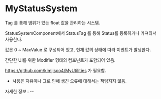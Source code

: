 # MyStatusSystem

Tag 를 통해 범위가 있는 float 값을 관리하는 시스템.


StatusSystemComponent에서 StatusTag 를 통해 Status를 등록하거나 가져와서 사용한다.

값은 0 ~ MaxValue 로 구성되어 있고, 현재 값의 상태에 따라 이벤트가 발생한다.


간단한 UI를 위한 Modifier 형태의 컴포넌트가 포함되어 있음.


https://github.com/kimjisoo4/MyUtilities 가 필요함.

- 사용은 자유이나 그로 인해 생긴 오류에 대해서는 책임지지 않음.

자세한 정보 : --
